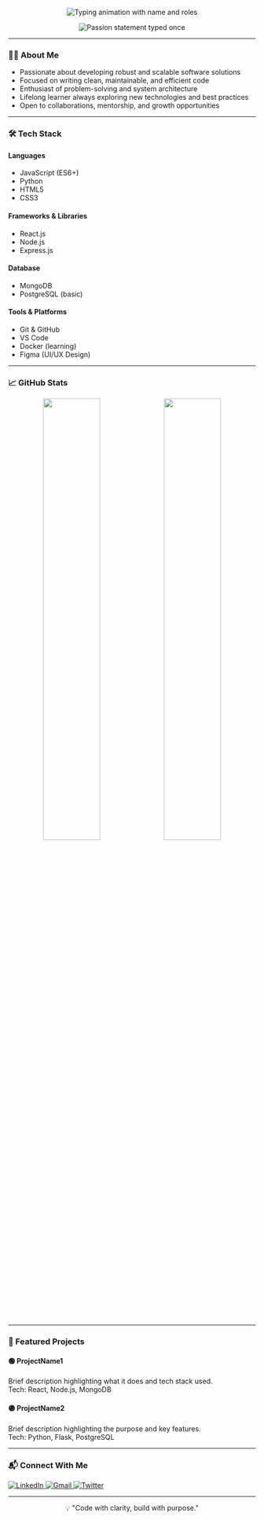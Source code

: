 <p align="center">
  <img src="https://readme-typing-svg.demolab.com?font=JetBrains+Mono&size=28&duration=2000&pause=1000&color=1E90FF&center=true&vCenter=true&width=800&lines=Hi+there,+I'm+Byerith.;Software+Developer.;Tech+Enthusiast." alt="Typing animation with name and roles" />
</p>

<p align="center">
  <img src="https://readme-typing-svg.demolab.com?font=JetBrains+Mono&size=20&duration=4000&pause=1000&color=708090&center=true&vCenter=true&width=700&repeat=false&lines=Crafting+efficient,+clean+code+and+scalable+solutions." alt="Passion statement typed once" />
</p>

---

### 🧑‍💻 About Me

- Passionate about developing robust and scalable software solutions  
- Focused on writing clean, maintainable, and efficient code  
- Enthusiast of problem-solving and system architecture  
- Lifelong learner always exploring new technologies and best practices  
- Open to collaborations, mentorship, and growth opportunities  

---

### 🛠 Tech Stack

#### Languages  
- JavaScript (ES6+)  
- Python  
- HTML5  
- CSS3  

#### Frameworks & Libraries  
- React.js  
- Node.js  
- Express.js  

#### Database  
- MongoDB  
- PostgreSQL (basic)  

#### Tools & Platforms  
- Git & GitHub  
- VS Code  
- Docker (learning)  
- Figma (UI/UX Design)  

---

### 📈 GitHub Stats

<p align="center">
  <img src="https://github-readme-stats.vercel.app/api?username=yourgithubusername&show_icons=true&theme=transparent" width="48%" />
  <img src="https://streak-stats.demolab.com?user=yourgithubusername&theme=transparent" width="48%" />
</p>

---

### 🚀 Featured Projects

#### 🟢 ProjectName1  
Brief description highlighting what it does and tech stack used.  
Tech: React, Node.js, MongoDB  

#### 🟣 ProjectName2  
Brief description highlighting the purpose and key features.  
Tech: Python, Flask, PostgreSQL  

---

### 📬 Connect With Me

<p align="left">
  <a href="https://linkedin.com/in/yourlinkedin" target="_blank">
    <img src="https://img.shields.io/badge/LinkedIn-0077B5?style=flat&logo=linkedin&logoColor=white" alt="LinkedIn" />
  </a>
  <a href="mailto:youremail@example.com" target="_blank">
    <img src="https://img.shields.io/badge/Gmail-D14836?style=flat&logo=gmail&logoColor=white" alt="Gmail" />
  </a>
  <a href="https://twitter.com/yourtwitter" target="_blank">
    <img src="https://img.shields.io/badge/Twitter-1DA1F2?style=flat&logo=twitter&logoColor=white" alt="Twitter" />
  </a>
</p>

---

<p align="center">💡 "Code with clarity, build with purpose."</p>
